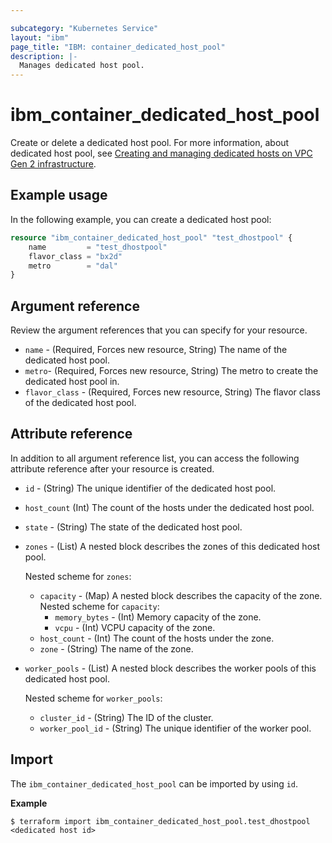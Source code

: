 ```yaml
---

subcategory: "Kubernetes Service"
layout: "ibm"
page_title: "IBM: container_dedicated_host_pool"
description: |-
  Manages dedicated host pool.
---
```


# ibm_container_dedicated_host_pool

Create or delete a dedicated host pool. For more information, about dedicated host pool, see [Creating and managing dedicated hosts on VPC Gen 2 infrastructure](https://cloud.ibm.com/docs/containers?topic=containers-dedicated-hosts).


## Example usage
In the following example, you can create a dedicated host pool:

```terraform
resource "ibm_container_dedicated_host_pool" "test_dhostpool" {
	name         = "test_dhostpool"
	flavor_class = "bx2d"
	metro        = "dal"
}
```

## Argument reference
Review the argument references that you can specify for your resource. 

- `name` - (Required, Forces new resource, String) The name of the dedicated host pool.
- `metro`- (Required, Forces new resource, String) The metro to create the dedicated host pool in.
- `flavor_class` - (Required, Forces new resource, String) The flavor class of the dedicated host pool.
 
## Attribute reference
In addition to all argument reference list, you can access the following attribute reference after your resource is created.

- `id` - (String) The unique identifier of the dedicated host pool.
- `host_count` (Int) The count of the hosts under the dedicated host pool.
- `state` - (String) The state of the dedicated host pool.
- `zones` - (List) A nested block describes the zones of this dedicated host pool.

  Nested scheme for `zones`:
  - `capacity` - (Map) A nested block describes the capacity of the zone.
    Nested scheme for `capacity`:
    - `memory_bytes` - (Int) Memory capacity of the zone.
    - `vcpu` - (Int) VCPU capacity of the zone.
  - `host_count` - (Int) The count of the hosts under the zone.
  - `zone` - (String) The name of the zone.
- `worker_pools` - (List) A nested block describes the worker pools of this dedicated host pool.

  Nested scheme for `worker_pools`:
  - `cluster_id` - (String) The ID of the cluster.
  - `worker_pool_id` -  (String) The unique identifier of the worker pool.

## Import

The `ibm_container_dedicated_host_pool` can be imported by using `id`.

**Example**

```
$ terraform import ibm_container_dedicated_host_pool.test_dhostpool <dedicated host id>
